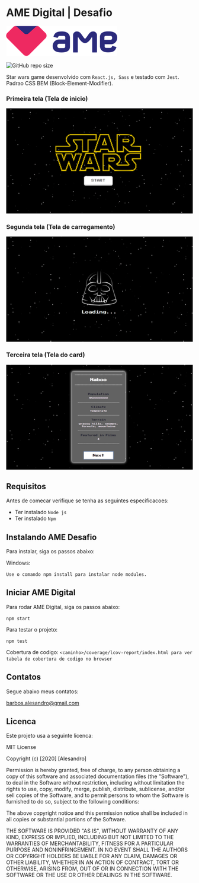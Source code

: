 # AME Digital | Desafio
![AME Digital](https://github.com/alesandrobarbosa/AME-Digital-Desafio/blob/master/src/view/img/ame-logo.png?raw=true)

![GitHub repo size](https://img.shields.io/github/languages/code-size/alesandrobarbosa/AME-Digital-Desafio)

Star wars game desenvolvido com `React.js, Sass` e testado com `Jest`. Padrao CSS BEM (Block-Element-Modifier).

### Primeira tela (Tela de inicio)
![Primeira tela](https://github.com/alesandrobarbosa/AME-Digital-Desafio/blob/master/src/view/img/screenshots/page1.png?raw=true)

### Segunda tela (Tela de carregamento)
![Segunda tela](https://github.com/alesandrobarbosa/AME-Digital-Desafio/blob/master/src/view/img/screenshots/page2.png?raw=true)

### Terceira tela (Tela do card)
![Terceira tela](https://github.com/alesandrobarbosa/AME-Digital-Desafio/blob/master/src/view/img/screenshots/page3.png?raw=true)

## Requisitos

Antes de comecar verifique se tenha as seguintes especificacoes:

* Ter instalado `Node js`
* Ter instalado `Npm`

## Instalando AME Desafio

Para instalar, siga os passos abaixo:

Windows:
```
Use o comando npm install para instalar node modules.
```

## Iniciar AME Digital

Para rodar AME Digital, siga os passos abaixo:

```
npm start
```

Para testar o projeto:

```
npm test 
```

Cobertura de codigo:
`<caminho>/coverage/lcov-report/index.html para ver tabela de cobertura de codigo no browser`

## Contatos

Segue abaixo meus contatos:

barbos.alesandro@gmail.com


## Licenca

Este projeto usa a seguinte licenca:

MIT License

Copyright (c) [2020] [Alesandro]

Permission is hereby granted, free of charge, to any person obtaining a copy
of this software and associated documentation files (the "Software"), to deal
in the Software without restriction, including without limitation the rights
to use, copy, modify, merge, publish, distribute, sublicense, and/or sell
copies of the Software, and to permit persons to whom the Software is
furnished to do so, subject to the following conditions:

The above copyright notice and this permission notice shall be included in all
copies or substantial portions of the Software.

THE SOFTWARE IS PROVIDED "AS IS", WITHOUT WARRANTY OF ANY KIND, EXPRESS OR
IMPLIED, INCLUDING BUT NOT LIMITED TO THE WARRANTIES OF MERCHANTABILITY,
FITNESS FOR A PARTICULAR PURPOSE AND NONINFRINGEMENT. IN NO EVENT SHALL THE
AUTHORS OR COPYRIGHT HOLDERS BE LIABLE FOR ANY CLAIM, DAMAGES OR OTHER
LIABILITY, WHETHER IN AN ACTION OF CONTRACT, TORT OR OTHERWISE, ARISING FROM,
OUT OF OR IN CONNECTION WITH THE SOFTWARE OR THE USE OR OTHER DEALINGS IN THE
SOFTWARE.
